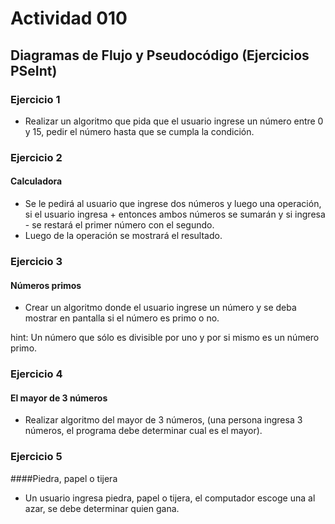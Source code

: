 # Actividad 010

## Diagramas de Flujo y Pseudocódigo (Ejercicios PSeInt)

### Ejercicio 1

* Realizar un algoritmo que pida que el usuario ingrese un número entre 0 y 15, pedir el número hasta que se cumpla la condición.

### Ejercicio 2

#### Calculadora

* Se le pedirá al usuario que ingrese dos números y luego una operación, si el usuario ingresa + entonces ambos números se sumarán y si ingresa - se restará el primer número con el segundo.
* Luego de la operación se mostrará el resultado.

### Ejercicio 3

#### Números primos

* Crear un algoritmo donde el usuario ingrese un número y se deba mostrar en pantalla si el número es primo o no.

hint: Un número que sólo es divisible por uno y por si mismo es un número primo.

### Ejercicio 4

#### El mayor de 3 números

* Realizar algoritmo del mayor de 3 números, (una persona ingresa 3 números, el programa debe determinar cual es el mayor).

### Ejercicio 5

####Piedra, papel o tijera

* Un usuario ingresa piedra, papel o tijera, el computador escoge una al azar, se debe determinar quien gana.
